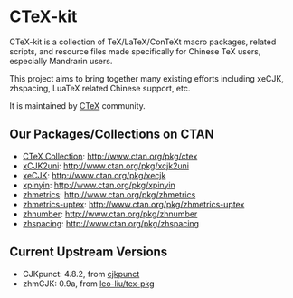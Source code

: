 CTeX-kit
========

CTeX-kit is a collection of TeX/LaTeX/ConTeXt macro packages, related scripts,
and resource files made specifically for Chinese TeX users, especially
Mandrarin users.

This project aims to bring together many existing efforts including xeCJK,
zhspacing, LuaTeX related Chinese support, etc.

It is maintained by [CTeX][ctex] community.

[ctex]: http://www.ctex.org

Our Packages/Collections on CTAN
--------------------------------

* [CTeX Collection][ctex-collection-ctan]: <http://www.ctan.org/pkg/ctex>
* [xCJK2uni][xCJK2uni-ctan]: <http://www.ctan.org/pkg/xcjk2uni>
* [xeCJK][xeCJK-ctan]: <http://www.ctan.org/pkg/xecjk>
* [xpinyin][xpinyin-ctan]: <http://www.ctan.org/pkg/xpinyin>
* [zhmetrics][zhmetrics-ctan]: <http://www.ctan.org/pkg/zhmetrics>
* [zhmetrics-uptex][zhmetrics-uptex-ctan]: <http://www.ctan.org/pkg/zhmetrics-uptex>
* [zhnumber][zhnumber-ctan]: <http://www.ctan.org/pkg/zhnumber>
* [zhspacing][zhspacing-ctan]: <http://www.ctan.org/pkg/zhspacing>

[ctex-collection-ctan]: http://www.ctan.org/tex-archive/language/chinese/ctex
[xCJK2uni-ctan]: http://www.ctan.org/tex-archive/macros/latex/contrib/xcjk2uni
[xeCJK-ctan]: http://www.ctan.org/tex-archive/macros/xetex/latex/xecjk
[xpinyin-ctan]: http://www.ctan.org/tex-archive/macros/latex/contrib/xpinyin
[zhmetrics-ctan]: http://www.ctan.org/tex-archive/fonts/psfonts/zhmetrics
[zhmetrics-uptex-ctan]: http://www.ctan.org/tex-archive/fonts/zhmetrics-uptex
[zhnumber-ctan]: http://www.ctan.org/tex-archive/macros/latex/contrib/zhnumber
[zhspacing-ctan]: http://www.ctan.org/tex-archive/macros/xetex/generic/zhspacing


Current Upstream Versions
-------------------------

* CJKpunct: 4.8.2, from [cjkpunct]
* zhmCJK: 0.9a, from [leo-liu/tex-pkg][zhmcjk]

[cjkpunct]: http://bbs.ctex.org/viewthread.php?tid=49516&amp;page=1&amp;fromuid=56635#pid344946
[zhmcjk]: https://github.com/leo-liu/tex-pkg/commit/589985d67fab11f3d1cb249a070deba6863a5077
